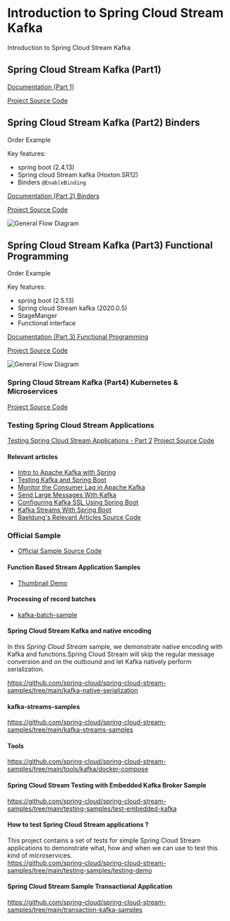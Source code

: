 # Introduction to Spring Cloud Stream Kafka
Introduction to Spring Cloud Stream Kafka

## Spring Cloud Stream Kafka (Part1)

[Documentation (Part 1)](https://tanzu.vmware.com/developer/guides/event-streaming/spring-cloud-stream-kafka-p1/)

[Project Source Code](./scs-099)

## Spring Cloud Stream Kafka (Part2) Binders

Order Example

Key features:
- spring boot (2.4.13)
- Spring cloud Stream kafka (Hoxton.SR12)
- Binders `@EnableBinding`

[Documentation (Part 2) Binders](https://tanzu.vmware.com/developer/guides/event-streaming/spring-cloud-stream-kafka-p2/)

[Project Source Code](./scs-100)

![General Flow Diagram](./scs-100/material/kafka-events-intro-100.svg)


## Spring Cloud Stream Kafka (Part3) Functional Programming

Order Example 

Key features:
- spring boot (2.5.13)
- Spring cloud Stream kafka (2020.0.5)
- StageManger 
- Functional interface

[Documentation (Part 3) Functional Programming](https://tanzu.vmware.com/developer/guides/event-streaming/spring-cloud-stream-kafka-p3/)

[Project Source Code](./scs-100-2)

![General Flow Diagram](./scs-100-2/material/kafka-events-intro-1002-2.svg)

### Spring Cloud Stream Kafka (Part4) Kubernetes & Microservices 

[Project Source Code](./scs-101)


### Testing Spring Cloud Stream Applications 
[Testing Spring Cloud Stream Applications - Part 2](https://spring.io/blog/2020/12/15/testing-spring-cloud-stream-applications-part-2)
[Project Source Code](https://github.com/spring-cloud/spring-cloud-stream-samples/tree/main/function-based-stream-app-samples/couchbase-stream-applications)

#### Relevant articles
- [Intro to Apache Kafka with Spring](https://www.baeldung.com/spring-kafka)
- [Testing Kafka and Spring Boot](https://www.baeldung.com/spring-boot-kafka-testing)
- [Monitor the Consumer Lag in Apache Kafka](https://www.baeldung.com/java-kafka-consumer-lag)
- [Send Large Messages With Kafka](https://www.baeldung.com/java-kafka-send-large-message)
- [Configuring Kafka SSL Using Spring Boot](https://www.baeldung.com/spring-boot-kafka-ssl)
- [Kafka Streams With Spring Boot](https://www.baeldung.com/spring-boot-kafka-streams)
- [Baeldung's Relevant Articles  Source Code](https://github.com/eugenp/tutorials/tree/master/spring-kafka)

### Official Sample
- [Official Sample  Source Code](https://github.com/spring-cloud/spring-cloud-stream-samples)


#### Function Based Stream Application Samples
- [Thumbnail Demo](https://github.com/spring-cloud/spring-cloud-stream-samples/tree/main/function-based-stream-app-samples/image-thumbnail-samples)


#### Processing of record batches
- [kafka-batch-sample](https://github.com/spring-cloud/spring-cloud-stream-samples/tree/main/kafka-batch-sample)

#### Spring Cloud Stream Kafka and native encoding
In this *Spring Cloud Stream* sample, we demonstrate native encoding with Kafka and functions.Spring Cloud Stream will skip the regular message conversion and on the outbound and let Kafka natively perform serialization.

https://github.com/spring-cloud/spring-cloud-stream-samples/tree/main/kafka-native-serialization

#### kafka-streams-samples

https://github.com/spring-cloud/spring-cloud-stream-samples/tree/main/kafka-streams-samples


#### Tools
https://github.com/spring-cloud/spring-cloud-stream-samples/tree/main/tools/kafka/docker-compose

#### Spring Cloud Stream Testing with Embedded Kafka Broker Sample
https://github.com/spring-cloud/spring-cloud-stream-samples/tree/main/testing-samples/test-embedded-kafka


#### How to test Spring Cloud Stream applications ?
This project contains a set of tests for simple Spring Cloud Stream applications to demonstrate what, how and when we can use to test this kind of microservices.  
https://github.com/spring-cloud/spring-cloud-stream-samples/tree/main/testing-samples/testing-demo


#### Spring Cloud Stream Sample Transactional Application

https://github.com/spring-cloud/spring-cloud-stream-samples/tree/main/transaction-kafka-samples

